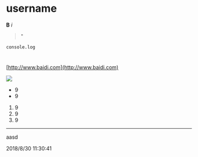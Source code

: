 # username

**B**
*i*
> "


```
console.log
```
#  #

##  ##
[http://www.baidi.com](http://www.baidi.com)

![](https://i.imgur.com/QKKeS3r.png)


- 9
- 9

1. 9
2. 9
3. 9


----------

aasd

2018/8/30 11:30:41 